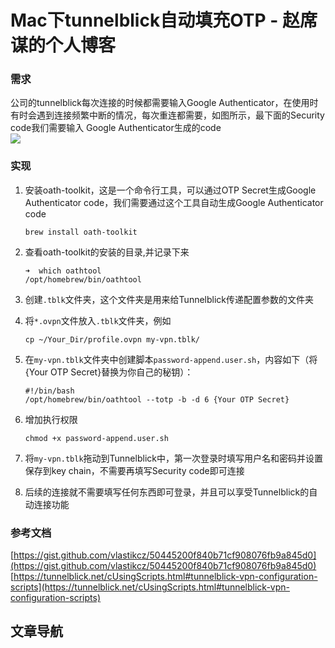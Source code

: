 # Mac下tunnelblick自动填充OTP - 赵席谋的个人博客
### 需求

公司的tunnelblick每次连接的时候都需要输入Google Authenticator，在使用时有时会遇到连接频繁中断的情况，每次重连都需要，如图所示，最下面的Security code我们需要输入 Google Authenticator生成的code  
![](https://ximouzhao.com/wp-content/uploads/2023/06/image-1688216345988.png)

### 实现

1.  安装oath-toolkit，这是一个命令行工具，可以通过OTP Secret生成Google Authenticator code，我们需要通过这个工具自动生成Google Authenticator code
    
    ```null
    brew install oath-toolkit
    ```
    
2.  查看oath-toolkit的安装的目录,并记录下来
    
    ```null
    ➜  which oathtool
    /opt/homebrew/bin/oathtool
    ```
    
3.  创建`.tblk`文件夹，这个文件夹是用来给Tunnelblick传递配置参数的文件夹
4.  将`*.ovpn`文件放入`.tblk`文件夹，例如
    
    ```null
    cp ~/Your_Dir/profile.ovpn my-vpn.tblk/
    ```
    
5.  在`my-vpn.tblk`文件夹中创建脚本`password-append.user.sh`，内容如下（将{Your OTP Secret}替换为你自己的秘钥）：
    
    ```null
    #!/bin/bash
    /opt/homebrew/bin/oathtool --totp -b -d 6 {Your OTP Secret}
    ```
    
6.  增加执行权限
    
    ```null
    chmod +x password-append.user.sh
    ```
    
7.  将`my-vpn.tblk`拖动到Tunnelblick中，第一次登录时填写用户名和密码并设置保存到key chain，不需要再填写Security code即可连接
8.  后续的连接就不需要填写任何东西即可登录，并且可以享受Tunnelblick的自动连接功能

### 参考文档

[https://gist.github.com/vlastikcz/50445200f840b71cf908076fb9a845d0](https://gist.github.com/vlastikcz/50445200f840b71cf908076fb9a845d0)  
[https://tunnelblick.net/cUsingScripts.html#tunnelblick-vpn-configuration-scripts](https://tunnelblick.net/cUsingScripts.html#tunnelblick-vpn-configuration-scripts)

文章导航
----